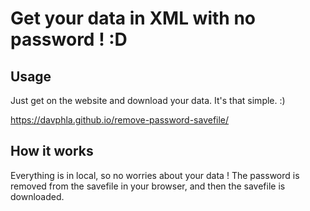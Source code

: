 # Get your data in XML with no password ! :D

## Usage

Just get on the website and download your data. It's that simple. :)

https://davphla.github.io/remove-password-savefile/

## How it works

Everything is in local, so no worries about your data ! The password is removed from the savefile in your browser, and then the savefile is downloaded.


